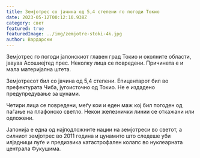```yaml
---
title: Земјотрес со јачина од 5,4 степени го погоди Токио
date: 2023-05-12T00:12:10.938Z
category: свет
featured: true
featuredImage: ../img/zemjotre-stoki-4k.jpg
author: Вардарски
---
```

Земјотрес го погоди јапонскиот главен град Токио и околните области, јавува Асошиејтед прес. Неколку лица се повредени. Причинета е и мала материјална штета.

Земјотресот бил со јачина од 5,4 степени. Епицентарот бил во префектурата Чиба, југоисточно од Токио. Не е издадено предупредување за цунами.

Четири лица се повредени, меѓу кои и еден маж кој бил погоден од паѓање на плафонско светло. Некои железнички линии се откажани или одложени.

Јапонија е една од најподложните нации на земјотреси во светот, а силниот земјотрес во 2011 година и цунамито што следеше уби илјадници луѓе и предизвика катастрофален колапс во нуклеарната централа Фукушима.